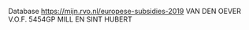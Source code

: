Database https://mijn.rvo.nl/europese-subsidies-2019  VAN DEN OEVER V.O.F. 5454GP MILL EN SINT HUBERT